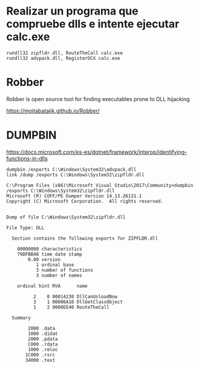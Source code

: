 # Realizar un programa que compruebe dlls e intente ejecutar calc.exe
```MS-DOS
rundll32 zipfldr.dll, RouteTheCall calc.exe
rundll32 advpack.dll, RegisterOCX calc.exe
```

# Robber
Robber is open source tool for finding executables prone to DLL hijacking

https://mojtabatajik.github.io/Robber/

# DUMPBIN
https://docs.microsoft.com/es-es/dotnet/framework/interop/identifying-functions-in-dlls

```MS-DOS
dumpbin /exports C:\Windows\System32\advpack.dll
link /dump /exports C:\Windows\System32\zipfldr.dll
```

```MS-DOS
C:\Program Files (x86)\Microsoft Visual Studio\2017\Community>dumpbin /exports C:\Windows\System32\zipfldr.dll
Microsoft (R) COFF/PE Dumper Version 14.13.26131.1
Copyright (C) Microsoft Corporation.  All rights reserved.


Dump of file C:\Windows\System32\zipfldr.dll

File Type: DLL

  Section contains the following exports for ZIPFLDR.dll

    00000000 characteristics
    79DFBB48 time date stamp
        0.00 version
           1 ordinal base
           3 number of functions
           3 number of names

    ordinal hint RVA      name

          2    0 00014230 DllCanUnloadNow
          3    1 00006A10 DllGetClassObject
          1    2 0000EE40 RouteTheCall

  Summary

        2000 .data
        1000 .didat
        2000 .pdata
        C000 .rdata
        1000 .reloc
       1C000 .rsrc
       34000 .text
```
